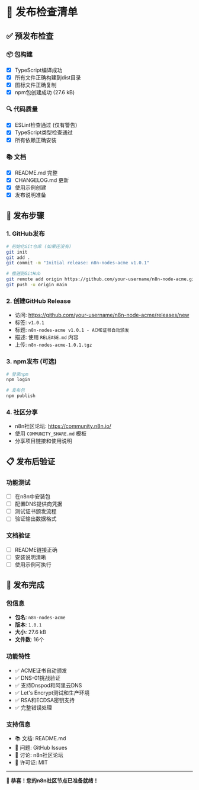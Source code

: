 # 🚀 发布检查清单

## ✅ 预发布检查

### 📦 包构建
- [x] TypeScript编译成功
- [x] 所有文件正确构建到dist目录
- [x] 图标文件正确复制
- [x] npm包创建成功 (27.6 kB)

### 🔍 代码质量
- [x] ESLint检查通过 (仅有警告)
- [x] TypeScript类型检查通过
- [x] 所有依赖正确安装

### 📚 文档
- [x] README.md 完整
- [x] CHANGELOG.md 更新
- [x] 使用示例创建
- [x] 发布说明准备

## 🎯 发布步骤

### 1. GitHub发布
```bash
# 初始化Git仓库 (如果还没有)
git init
git add .
git commit -m "Initial release: n8n-nodes-acme v1.0.1"

# 推送到GitHub
git remote add origin https://github.com/your-username/n8n-node-acme.git
git push -u origin main
```

### 2. 创建GitHub Release
- 访问: https://github.com/your-username/n8n-node-acme/releases/new
- 标签: `v1.0.1`
- 标题: `n8n-nodes-acme v1.0.1 - ACME证书自动颁发`
- 描述: 使用 `RELEASE.md` 内容
- 上传: `n8n-nodes-acme-1.0.1.tgz`

### 3. npm发布 (可选)
```bash
# 登录npm
npm login

# 发布包
npm publish
```

### 4. 社区分享
- n8n社区论坛: https://community.n8n.io/
- 使用 `COMMUNITY_SHARE.md` 模板
- 分享项目链接和使用说明

## 📋 发布后验证

### 功能测试
- [ ] 在n8n中安装包
- [ ] 配置DNS提供商凭据
- [ ] 测试证书颁发流程
- [ ] 验证输出数据格式

### 文档验证
- [ ] README链接正确
- [ ] 安装说明清晰
- [ ] 使用示例可执行

## 🎉 发布完成

### 包信息
- **包名**: `n8n-nodes-acme`
- **版本**: `1.0.1`
- **大小**: 27.6 kB
- **文件数**: 16个

### 功能特性
- ✅ ACME证书自动颁发
- ✅ DNS-01挑战验证
- ✅ 支持Dnspod和阿里云DNS
- ✅ Let's Encrypt测试和生产环境
- ✅ RSA和ECDSA密钥支持
- ✅ 完整错误处理

### 支持信息
- 📚 文档: README.md
- 🐛 问题: GitHub Issues
- 💬 讨论: n8n社区论坛
- 📄 许可证: MIT

---

**🎊 恭喜！您的n8n社区节点已准备就绪！**
